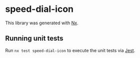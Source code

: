 # speed-dial-icon

This library was generated with [Nx](https://nx.dev).

## Running unit tests

Run `nx test speed-dial-icon` to execute the unit tests via [Jest](https://jestjs.io).
